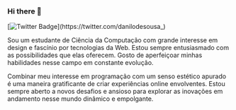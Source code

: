 ### Hi there 👋

[![Twitter Badge](https://img.shields.io/badge/@danilodesousa__-1a8cd8?style=flat-square&logo=twitter&logoColor=ffffff&labelColor=1a8cd8&color=1a8cd8&link=https://twitter.com/danilodesousa_)](https://twitter.com/danilodesousa_)

Sou um estudante de Ciência da Computação com grande interesse em design e fascínio por tecnologias da Web. Estou sempre entusiasmado com as possibilidades que elas oferecem. Gosto de aperfeiçoar minhas habilidades nesse campo em constante evolução.

Combinar meu interesse em programação com um senso estético apurado é uma maneira gratificante de criar experiências online envolventes. Estou sempre aberto a novos desafios e ansioso para explorar as inovações em andamento nesse mundo dinâmico e empolgante.

